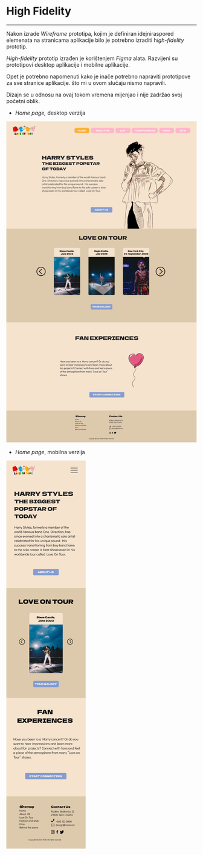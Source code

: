 # High Fidelity

---

Nakon izrade *Wireframe* prototipa, kojim je definiran idejniraspored elemenata na stranicama aplikacije bilo je potrebno izraditi h*igh-fidelity* prototip.

*High-fidelity* prototip izrađen je korištenjem *Figma* alata. Razvijeni su prototipovi desktop aplikacije i mobilne aplikacije.

Opet je potrebno napomenuti kako je inače potrebno napraviti prototipove za sve stranice aplikacije. što mi u ovom slučaju nismo napravili.

Dizajn se u odnosu na ovaj tokom vremena mijenjao i nije zadržao svoj početni oblik.

- *Home page,* desktop verzija

![Header2 (2).png](High%20Fidelity%2012aaf352eb6b49ecaf04bd0486902025/Header2_(2).png)

- *Home page*, mobilna verzija

![iPhone 13 & 14 - 1 (1).png](High%20Fidelity%2012aaf352eb6b49ecaf04bd0486902025/iPhone_13__14_-_1_(1).png)